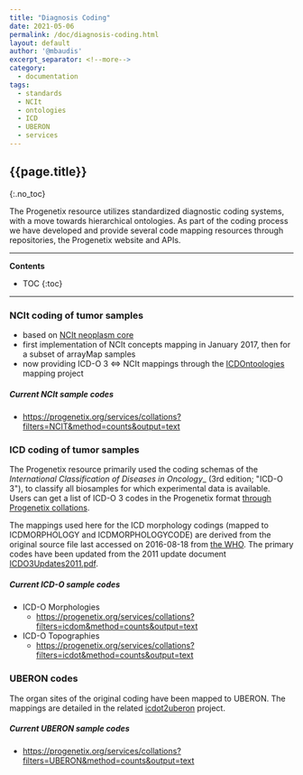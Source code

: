 ```yaml
---
title: "Diagnosis Coding"
date: 2021-05-06
permalink: /doc/diagnosis-coding.html
layout: default
author: '@mbaudis'
excerpt_separator: <!--more-->
category:
  - documentation
tags:
  - standards
  - NCIt
  - ontologies
  - ICD
  - UBERON
  - services
---
```


## {{page.title}}
{:.no_toc}

The Progenetix resource utilizes standardized diagnostic coding systems, with a
move towards hierarchical ontologies. As part of the coding process we have
developed and provide several code mapping resources through repositories, the
Progenetix website and APIs.

<!--more-->

----
**Contents**
* TOC
{:toc}
----

### NCIt coding of tumor samples

* based on [NCIt neoplasm core](https://evs.nci.nih.gov/ftp1/NCI_Thesaurus/Neoplasm/About_Core.html)
* first implementation of NCIt concepts mapping in January 2017, then for a subset of arrayMap samples
* now providing ICD-O 3 <=> NCIt mappings through the [ICDOntoologies](https://github.com/progenetix/ICDOntologies) mapping project

##### Current NCIt sample codes

* <https://progenetix.org/services/collations?filters=NCIT&method=counts&output=text>

### ICD coding of tumor samples

The Progenetix resource primarily used the coding schemas of the _International Classification of Diseases in Oncology__ (3rd edition; "ICD-O 3"), to classify all biosamples for which experimental data is available. Users can get a list of ICD-O 3 codes in the Progenetix format [through Progenetix collations](/doc/services/collations.html).

The mappings used here for the ICD morphology codings (mapped to ICDMORPHOLOGY and ICDMORPHOLOGYCODE) are derived from the original source file last accessed on 2016-08-18 from [the WHO](http://apps.who.int/classifications/icd/adaptations/oncology/en/index.html). The primary codes have been updated from the 2011 update document [ICDO3Updates2011.pdf](http://www.who.int/classifications/icd/updates/ICDO3Updates2011.pdf).

##### Current ICD-O sample codes

* ICD-O Morphologies
  - <https://progenetix.org/services/collations?filters=icdom&method=counts&output=text>
* ICD-O Topographies
  - <https://progenetix.org/services/collations?filters=icdot&method=counts&output=text>

### UBERON codes

The organ sites of the original coding have been mapped to UBERON. The mappings
are detailed in the related [icdot2uberon](https://github.com/progenetix/icdot2uberon) project.

##### Current UBERON sample codes

* <https://progenetix.org/services/collations?filters=UBERON&method=counts&output=text>
